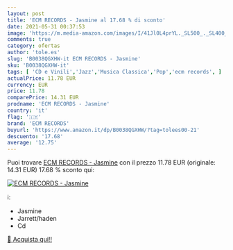 ```yaml
---
layout: post
title: 'ECM RECORDS - Jasmine al 17.68 % di sconto'
date: 2021-05-31 00:37:53
image: 'https://m.media-amazon.com/images/I/41Jl0L4prYL._SL500_._SL400_.jpg'
comments: true
category: ofertas
author: 'tole.es'
slug: 'B0038QGXHW-it ECM RECORDS - Jasmine'
sku: 'B0038QGXHW-it'
tags: [ 'CD e Vinili','Jazz','Musica Classica','Pop','ecm records', ]
actualPrice: 11.78 EUR
currency: EUR
price: 11.78
comparePrice: 14.31 EUR
prodname: 'ECM RECORDS - Jasmine'
country: 'it'
flag: '🇮🇹'
brand: 'ECM RECORDS'
buyurl: 'https://www.amazon.it/dp/B0038QGXHW/?tag=tolees00-21'
descuento: '17.68'
average: '12.75'
---
```


Puoi trovare [ECM RECORDS - Jasmine](https://www.amazon.it/dp/B0038QGXHW/?tag=tolees00-21) con il prezzo 11.78 EUR (originale: 14.31 EUR) 17.68 % sconto qui:

[![ECM RECORDS - Jasmine](https://m.media-amazon.com/images/I/41Jl0L4prYL._SL500_._SL400_.jpg)](https://www.amazon.it/dp/B0038QGXHW/?tag=tolees00-21)

ℹ️:

- Jasmine
- Jarrett/haden
- Cd

[🛒 Acquista qui!!](https://www.amazon.it/dp/B0038QGXHW/?tag=tolees00-21)
